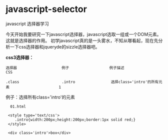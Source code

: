 javascript-selector
===================

javascript 选择器学习

今天开始我要研究一下javascript选择器，javascript选取一组或一个DOM元素。这就是选择器的作用。
初学javascript真的是一头雾水，不知从哪看起，现在先分析一下css选择器和jqueryde的sizzle选择器吧。

**css3选择器：**

    选择器                    例子                  例子描述                                       CSS
    
    .class                   .intro                选择class='intro'的所有元素                      1


例子：选择所有class='intro'的元素

     

      01.html

     <style type='text/css'>
        .intro{width:200px;height:200px;border:1px solid red;}
     </style>

     <div class='intro'>box</div>


